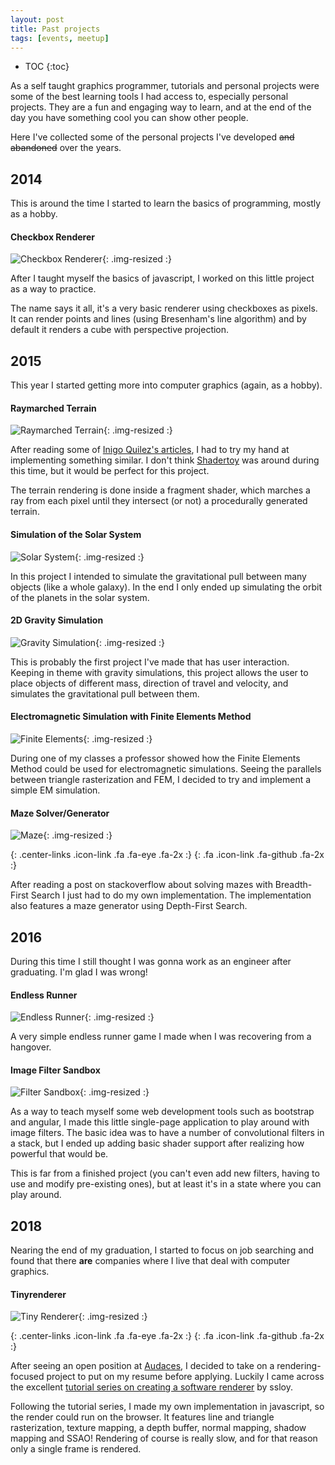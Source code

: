 ```yaml
---
layout: post
title: Past projects
tags: [events, meetup]
---
```


* TOC
{:toc}

As a self taught graphics programmer, tutorials and personal projects were some of the best learning tools I had access to, especially personal projects. They are a fun and engaging way to learn, and at the end of the day you have something cool you can show other people. 

Here I've collected some of the personal projects I've developed ~~and abandoned~~ over the years.

## 2014

This is around the time I started to learn the basics of programming, mostly as a hobby.

#### Checkbox Renderer
![Checkbox Renderer](/img/checkbox_renderer.png){: .img-resized :}

After I taught myself the basics of javascript, I worked on this little project as a way to practice.

The name says it all, it's a very basic renderer using checkboxes as pixels. It can render points and lines (using Bresenham's line algorithm) and by default it renders a cube with perspective projection.

## 2015

This year I started getting more into computer graphics (again, as a hobby).

#### Raymarched Terrain
![Raymarched Terrain](/img/raymarched_terrain.jpg){: .img-resized :}

After reading some of [Inigo Quilez's articles](https://www.iquilezles.org/www/index.htm), I had to try my hand at implementing something similar. I don't think [Shadertoy](https://www.shadertoy.com/) was around during this time, but it would be perfect for this project.

The terrain rendering is done inside a fragment shader, which marches a ray from each pixel until they intersect (or not) a procedurally generated terrain.

#### Simulation of the Solar System
![Solar System](/img/galaxy_simulation.gif){: .img-resized :}

In this project I intended to simulate the gravitational pull between many objects (like a whole galaxy). In the end I only ended up simulating the orbit of the planets in the solar system.

#### 2D Gravity Simulation
![Gravity Simulation](/img/gravity.gif){: .img-resized :}

This is probably the first project I've made that has user interaction. Keeping in theme with gravity simulations, this project allows the user to place objects of different mass, direction of travel and velocity, and simulates the gravitational pull between them.

#### Electromagnetic Simulation with Finite Elements Method
![Finite Elements](/img/fem.png){: .img-resized :}

During one of my classes a professor showed how the Finite Elements Method could be used for electromagnetic simulations. Seeing the parallels between triangle rasterization and FEM, I decided to try and implement a simple EM simulation.

#### Maze Solver/Generator
![Maze](/img/maze.gif){: .img-resized :}

[](/maze){: .center-links .icon-link .fa .fa-eye .fa-2x :}
[](https://github.com/gabriel-rosa/maze){: .fa .icon-link .fa-github .fa-2x :}

After reading a post on stackoverflow about solving mazes with Breadth-First Search I just had to do my own implementation. The implementation also features a maze generator using Depth-First Search.

## 2016

During this time I still thought I was gonna work as an engineer after graduating. I'm glad I was wrong!

#### Endless Runner
![Endless Runner](/img/endless_runner.gif){: .img-resized :}

A very simple endless runner game I made when I was recovering from a hangover.

#### Image Filter Sandbox
![Filter Sandbox](/img/filter_sandbox.png){: .img-resized :}

As a way to teach myself some web development tools such as bootstrap and angular, I made this little single-page application to play around with image filters. The basic idea was to have a number of convolutional filters in a stack, but I ended up adding basic shader support after realizing how powerful that would be.

This is far from a finished project (you can't even add new filters, having to use and modify pre-existing ones), but at least it's in a state where you can play around.

## 2018

Nearing the end of my graduation, I started to focus on job searching and found that there **are** companies where I live that deal with computer graphics.

#### Tinyrenderer
![Tiny Renderer](/img/tinyrenderer.jpg){: .img-resized :}

[](/tinyrenderer){: .center-links .icon-link .fa .fa-eye .fa-2x :}
[](https://github.com/gabriel-rosa/tinyrenderer){: .fa .icon-link .fa-github .fa-2x :}

After seeing an open position at [Audaces](https://www.audaces.com), I decided to take on a rendering-focused project to put on my resume before applying. Luckily I came across the excellent [tutorial series on creating a software renderer](https://github.com/ssloy/tinyrenderer) by ssloy.

Following the tutorial series, I made my own implementation in javascript, so the render could run on the browser. It features line and triangle rasterization, texture mapping, a depth buffer, normal mapping, shadow mapping and SSAO! Rendering of course is really slow, and for that reason only a single frame is rendered.
